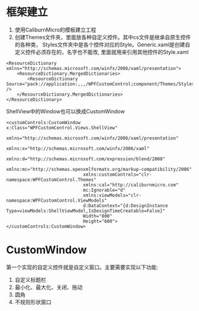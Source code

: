 # 框架建立
1. 使用CaliburnMicro的模板建立工程
2. 创建Themes文件夹，里面放各种自定义控件。其中cs文件是继承自原生控件的各种类，
Styles文件夹中是各个控件对应的Style。Generic.xaml是创建自定义控件必须存在的，名字也不能改,
里面就用来引用其他控件的Style.xaml
```xaml
<ResourceDictionary xmlns="http://schemas.microsoft.com/winfx/2006/xaml/presentation">
    <ResourceDictionary.MergedDictionaries>
        <ResourceDictionary Source="pack://application:,,,/WPFCustomControl;component/Themes/Styles/CustomWindowStyle.xaml" />
    </ResourceDictionary.MergedDictionaries>
</ResourceDictionary>
```
ShellView中的Window也可以换成CustomWindow
```xaml
<customControls:CustomWindow x:Class="WPFCustomControl.Views.ShellView"
                             xmlns="http://schemas.microsoft.com/winfx/2006/xaml/presentation"
                             xmlns:x="http://schemas.microsoft.com/winfx/2006/xaml"
                             xmlns:d="http://schemas.microsoft.com/expression/blend/2008"
                             xmlns:mc="http://schemas.openxmlformats.org/markup-compatibility/2006"
                             xmlns:customControls="clr-namespace:WPFCustomControl.Themes"
                             xmlns:cal="http://caliburnmicro.com"
                             mc:Ignorable="d"
                             xmlns:viewModels="clr-namespace:WPFCustomControl.ViewModels"
                             d:DataContext="{d:DesignInstance Type=viewModels:ShellViewModel,IsDesignTimeCreatable=False}"
                             Width="800"
                             Height="600">
</customControls:CustomWindow>
```
# CustomWindow
第一个实现的自定义控件就是自定义窗口。主要需要实现以下功能:  
1. 自定义标题栏
2. 最小化、最大化、关闭、拖动
3. 圆角
4. 不规则形状窗口